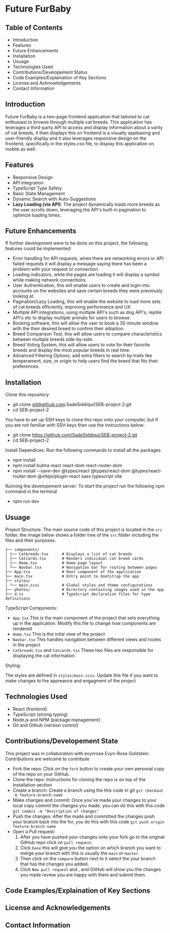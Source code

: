 # Future FurBaby 



## Table of Contents
- Introduction
- Features
- Future Enhancements 
- Installation
- Usuage
- Technologies Used 
- Contributions/Developement Status 
- Code Examples/Explaination of Key Sections
- License and Acknowledgements 
- Contact Information 


## Introduction 
Future FurBaby is a two-page frontend application that tailored to cat enthusiast to browse through multiple cat breeds. This application has leverages a third-party API to access and display information about a varity of cat breeds, it then displays this on frontend is a visually appleasing and user-friendly display and it also leverages responsive design on the frontend, specifically in the styles.css file, to display this application on mobile as well. 

## Features 
- Responsive Design
- API integration
- TypeScript Type Safety
- Basic State Management 
- Dynamic Search with Auto-Suggestions
- **Lazy Loading (via API)**: The project dynamically loads more breeds as the user scrolls down, leveraging the API's built-in pagination to optimize loading times.

## Future Enhancements 
If further development were to be done on this project, the following features could be implemented:

- Error handling for API requests, when there are networking errors or API failed requests it will display a message saying there has been a problem with your request or connection.  
- Loading indicators, while the pages are loading it will display a symbol while making network connections.  
- User Authentication, this will enable users to create and login into accounts on the websites and save certain breeds they were previously looking at.
- Pagination/Lazy Loading, this will enable the website to load more sets of cat breeds efficiently, improving performance and UX.
- Multiple API integrations, using multiple API's such as dog API's, reptile API's etc to display multiple animals for users to browse.
- Booking software, this will allow the user to book a 30 minute window with the their desired breed to confirm their adoption.
- Breed Comparison Tool, this will allow users to compare characteristics between multiple breeds side-by-side.
- Breed Voting System, this will allow users to vote for their favorite breeds and display the most popular breeds in real time.
- Advanced Filtering Options, add extra filters to search by traits like temperament, size, or origin to help users find the breed that fits their preferences.  

## Installation
Clone this repository:  
- git clone git@github.com:SadeSiddiqui/SEB-project-2.git
- cd SEB-project-2
  
You have to set up SSH keys to clone this repo onto your computer, but if you are not familiar with SSH keys then use the instructions below:

- git clone https://github.com/SadeSiddiqui/SEB-project-2.git
- cd SEB-project-2

Install Dependices:
Run the following commands to install all the packages

- npm install
- npm install bulma react react-dom react-router-dom
- npm install --save-dev @types/react @types/react-dom @types/react-router-dom @vitejs/plugin-react sass typescript vite

Running the developement server: 
To start the project run the following npm command in the terminal

- npm run dev 

## Usuage  
Project Structure: The main source code of this project is located in the ```src``` folder, the image below shows a folder tree of the ```src``` folder including the files and their purposes. 

``` src/
├── components/
│ ├── Catbreeds.tsx      # Displays a list of cat breeds
│ ├── Catcards.tsx       # Renders individual cat breed cards
│ ├── Home.tsx           # Home page layout
│ └── Navbar.tsx         # Navigation bar for routing between pages
├── App.tsx              # Root component of the application
├── main.tsx             # Entry point to bootstrap the app
├── styles/
│ └── main.scss          # Global styles and theme configurations
├── photos/              # Directory containing images used in the app
├── d.ts                 # TypeScript declaration files for type definitions
```
TypeScript Components: 

- ```App.tsx``` This is the main component of the project that sets everything up in the application. Modify this file to change how components are rendered 
- ```Home.tsx``` This is the inital view of the project 
- ```Navbar.tsx``` This handles navigation between different views and routes in the project 
- ```Catbreads.tsx``` and ```Catcards.tsx``` These two files are responsible for displaying the cat information 

Styling: 

The styles are defined in ```styles/main.scss```. Update this file if you want to make changes to the appreance and engagment of the project  


## Technologies Used  

- React (frontend)
- TypeScript (strong typing)
- Node.js and NPM (package management)
- Git and Github (version control)

## Contributions/Developement State   

This project was in collaboration with evynrose Evyn-Rose Goldstein. Contributions are welcome to contribute

- Fork the repo: Click on the ```fork``` button to create your own personal copy of the repo on your GitHub.
- Clone the repo: Instructions for cloning the repo is on top of the Installation section 
- Create a branch: Create a branch using the this code in git ```git checkout -b feature-branch-name```
- Make changes and commit: Once you've made your changes to your local copy commit the changes you made, you can do this with this code ```git commit -m "Description of changes"```
- Push the changes: After the made and committed the changes push your branch back into the for, you do this with this code ```git push origin feature-branch-name```
- Open a Pull request:
  1. After you have pushed your changes onto your fork go to the original GitHub repo click on ```pull request```. 
  2. Click ```base``` this will give you the option on which branch you want to merge your branch with this is usually the ```main``` or ```master```.
  3. Then click on the ```compare``` button next to it select the your branch that has the changes you added.
  4. Click ```New pull request``` and , and GitHub will show you the changes you made review you are happy with them and submit them.

  

## Code Examples/Explaination of Key Sections



## License and Acknowledgements

## Contact Information
